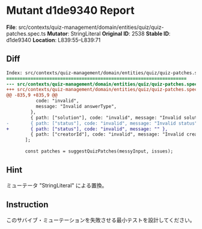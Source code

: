 # Mutant d1de9340 Report

**File**: src/contexts/quiz-management/domain/entities/quiz/quiz-patches.spec.ts
**Mutator**: StringLiteral
**Original ID**: 2538
**Stable ID**: d1de9340
**Location**: L839:55–L839:71

## Diff

```diff
Index: src/contexts/quiz-management/domain/entities/quiz/quiz-patches.spec.ts
===================================================================
--- src/contexts/quiz-management/domain/entities/quiz/quiz-patches.spec.ts	original
+++ src/contexts/quiz-management/domain/entities/quiz/quiz-patches.spec.ts	mutated #2538
@@ -835,9 +835,9 @@
           code: "invalid",
           message: "Invalid answerType",
         },
         { path: ["solution"], code: "invalid", message: "Invalid solution" },
-        { path: ["status"], code: "invalid", message: "Invalid status" },
+        { path: ["status"], code: "invalid", message: "" },
         { path: ["creatorId"], code: "invalid", message: "Invalid creatorId" },
       ];
 
       const patches = suggestQuizPatches(messyInput, issues);
```

## Hint

ミューテータ "StringLiteral" による置換。

## Instruction

このサバイブ・ミューテーションを失敗させる最小テストを設計してください。
